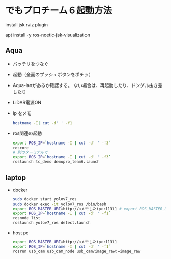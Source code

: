 # でもプロチーム６起動方法

install jsk rviz plugin

apt install -y ros-noetic-jsk-visualization



## Aqua

- バッテリをつなぐ

- 起動（全面のプッシュボタンをポチッ）

- Aqua-lanがあるか確認する。
  ない場合は、再起動したり、ドングル抜き差したり

- LiDAR電源ON

- ip をメモ
  ```bash
  hostname -I| cut -d' ' -f1
  ```

  

- ros関連の起動
  ```bash
  export ROS_IP=`hostname -I | cut -d' ' -f3`
  roscore
  # 別のターミナルで
  export ROS_IP=`hostname -I | cut -d' ' -f3`
  roslaunch tc_demo demopro_team6.launch
  ```

  

## laptop

- docker 
  ```bash
  sudo docker start yolov7_ros
  sudo docker exec -it yolov7_ros /bin/bash
  export ROS_MASTER_URI=http://<メモしたip>:11311 # export ROS_MASTER_URI=http://10.0.0.1:11311
  export ROS_IP=`hostname -I | cut -d' ' -f1`
  rosnode list
  roslaunch yolov7_ros detect.launch
  ```

- host pc
  ```bash
  export ROS_MASTER_URI=http://<メモしたip>:11311
  export ROS_IP=`hostname -I | cut -d' ' -f1`
  rosrun usb_cam usb_cam_node usb_cam/image_raw:=image_raw
  ```

  